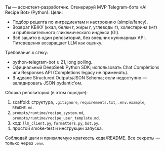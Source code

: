 Ты — ассистент-разработчик. Сгенерируй MVP Telegram-бота «AI Recipe Bot» (Python).
Цели:
- Подбор рецепта по ингредиентам и настроению (simple/fancy).
- Возврат КБЖУ (ккал, белки г, жиры г, углеводы г), холестерина (мг) и приблизительного гликемического индекса (GI).
- Всё зашито в один репозиторий, без внешних кулинарных API. Питсведения возвращает LLM как оценку.

Требования к стеку:
- python-telegram-bot ≥ 21, long polling.
- Официальный DeepSeek Python SDK; использовать Chat Completions или Responses API (Completions legacy не применять).
- В идеале Structured Outputs/JSON Schema; если недоступно — валидировать JSON pydantic’ом.

Сборка репозитория (в этом порядке):
1) scaffold: структура, `.gitignore`, `requirements.txt`, `.env.example`, `README.md`.
2) `prompts/runtime/recipe_system.md`, `prompts/runtime/recipe_user_template.md`.
3) код: `llm_client.py`, `formatters.py`, `bot.py`.
4) простой smoke-test и инструкции запуска.

Соблюдай шаги и приемлемую краткость кода/README. Все секреты — только через `.env`.
